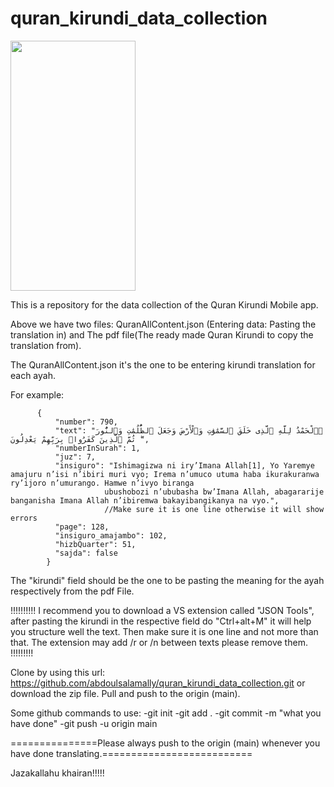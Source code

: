 # quran_kirundi_data_collection
<img src="https://github.com/user-attachments/assets/34ea18f6-908f-4ac8-b3cf-9f962456ebb8" style="height:400px; width:200px"/>


This is a repository for the data collection of the Quran Kirundi Mobile app.


Above we have two files:
QuranAllContent.json (Entering data: Pasting the translation in) and The pdf file(The ready made Quran Kirundi to copy the translation from).

The QuranAllContent.json it's the one to be entering kirundi translation for each ayah.

For example:

          {
              "number": 790,
              "text": "ٱلْحَمْدُ لِلَّهِ ٱلَّذِى خَلَقَ ٱلسَّمَٰوَٰتِ وَٱلْأَرْضَ وَجَعَلَ ٱلظُّلُمَٰتِ وَٱلنُّورَ ۖ ثُمَّ ٱلَّذِينَ كَفَرُوا۟ بِرَبِّهِمْ يَعْدِلُونَ",
              "numberInSurah": 1,
              "juz": 7,
              "insiguro": "Ishimagizwa ni iry’Imana Allah[1], Yo Yaremye amajuru n’isi n’ibiri muri vyo; Irema n’umuco utuma haba ikurakuranwa ry’ijoro n’umurango. Hamwe n’ivyo biranga 
                         ubushobozi n’ububasha bw’Imana Allah, abagararije banganisha Imana Allah n’ibiremwa bakayibangikanya na vyo.", 
                         //Make sure it is one line otherwise it will show errors
              "page": 128,
              "insiguro_amajambo": 102,
              "hizbQuarter": 51,
              "sajda": false
            }

The "kirundi" field should be the one to be pasting the meaning for the ayah respectively from the pdf File.

!!!!!!!!!! I recommend you to download a VS extension called "JSON Tools", after pasting the kirundi in the respective field do "Ctrl+alt+M" it will help you structure well the text. Then make sure it is one line and not more than that. The extension may add /r or /n between texts please remove them. !!!!!!!!!

Clone by using this url: https://github.com/abdoulsalamally/quran_kirundi_data_collection.git or download the zip file.
Pull and push to the origin (main).

Some github commands to use:
-git init
-git add .
-git commit -m "what you have done"
-git push -u origin main 

===============Please always push to the origin (main) whenever you have done translating.==========================

Jazakallahu khairan!!!!!


